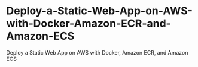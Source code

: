 # Deploy-a-Static-Web-App-on-AWS-with-Docker-Amazon-ECR-and-Amazon-ECS
Deploy a Static Web App on AWS with Docker, Amazon ECR, and Amazon ECS
